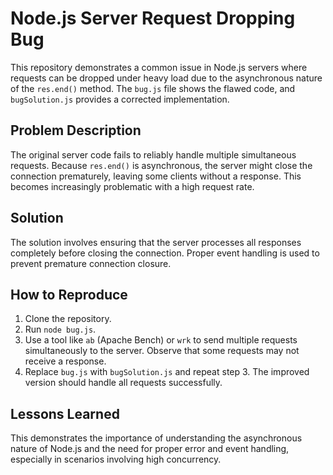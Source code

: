 # Node.js Server Request Dropping Bug

This repository demonstrates a common issue in Node.js servers where requests can be dropped under heavy load due to the asynchronous nature of the `res.end()` method. The `bug.js` file shows the flawed code, and `bugSolution.js` provides a corrected implementation.

## Problem Description

The original server code fails to reliably handle multiple simultaneous requests. Because `res.end()` is asynchronous, the server might close the connection prematurely, leaving some clients without a response.  This becomes increasingly problematic with a high request rate.

## Solution

The solution involves ensuring that the server processes all responses completely before closing the connection.  Proper event handling is used to prevent premature connection closure.

## How to Reproduce

1. Clone the repository.
2. Run `node bug.js`.
3. Use a tool like `ab` (Apache Bench) or `wrk` to send multiple requests simultaneously to the server.  Observe that some requests may not receive a response.
4. Replace `bug.js` with `bugSolution.js` and repeat step 3.  The improved version should handle all requests successfully.

## Lessons Learned

This demonstrates the importance of understanding the asynchronous nature of Node.js and the need for proper error and event handling, especially in scenarios involving high concurrency.